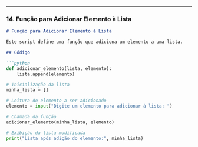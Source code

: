 
---

### 14. Função para Adicionar Elemento à Lista

```markdown
# Função para Adicionar Elemento à Lista

Este script define uma função que adiciona um elemento a uma lista.

## Código

```python
def adicionar_elemento(lista, elemento):
    lista.append(elemento)

# Inicialização da lista
minha_lista = []

# Leitura do elemento a ser adicionado
elemento = input("Digite um elemento para adicionar à lista: ")

# Chamada da função
adicionar_elemento(minha_lista, elemento)

# Exibição da lista modificada
print("Lista após adição do elemento:", minha_lista)
